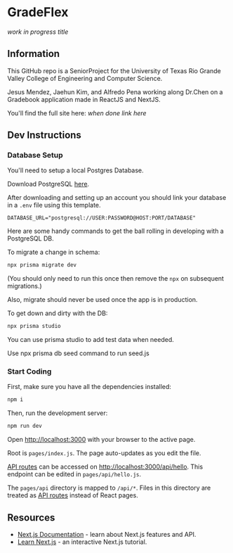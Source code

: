 # GradeFlex

_work in progress title_

## Information

This GitHub repo is a SeniorProject for the University of Texas Rio Grande Valley College of Engineering and Computer Science.

Jesus Mendez, Jaehun Kim, and Alfredo Pena working along Dr.Chen on a Gradebook application made in ReactJS and NextJS.

You'll find the full site here: _when done link here_

## Dev Instructions

### Database Setup

You'll need to setup a local Postgres Database.

Download PostgreSQL [here](https://www.postgresql.org/).

After downloading and setting up an account you should link your database in a `.env` file using this template.

```env
DATABASE_URL="postgresql://USER:PASSWORD@HOST:PORT/DATABASE"
```

Here are some handy commands to get the ball rolling in developing with a PostgreSQL DB.

To migrate a change in schema:

```bash
npx prisma migrate dev
```

(You should only need to run this once then remove the `npx` on subsequent migrations.)

Also, migrate should never be used once the app is in production.

To get down and dirty with the DB:

```bash
npx prisma studio
```

You can use prisma studio to add test data when needed.

Use npx prisma db seed command to run seed.js

### Start Coding

First, make sure you have all the dependencies installed:

```bash
npm i
```

Then, run the development server:

```bash
npm run dev
```

Open [http://localhost:3000](http://localhost:3000) with your browser to the active page.

Root is `pages/index.js`. The page auto-updates as you edit the file.

[API routes](https://nextjs.org/docs/api-routes/introduction) can be accessed on [http://localhost:3000/api/hello](http://localhost:3000/api/hello). This endpoint can be edited in `pages/api/hello.js`.

The `pages/api` directory is mapped to `/api/*`. Files in this directory are treated as [API routes](https://nextjs.org/docs/api-routes/introduction) instead of React pages.

## Resources

- [Next.js Documentation](https://nextjs.org/docs) - learn about Next.js features and API.
- [Learn Next.js](https://nextjs.org/learn) - an interactive Next.js tutorial.
